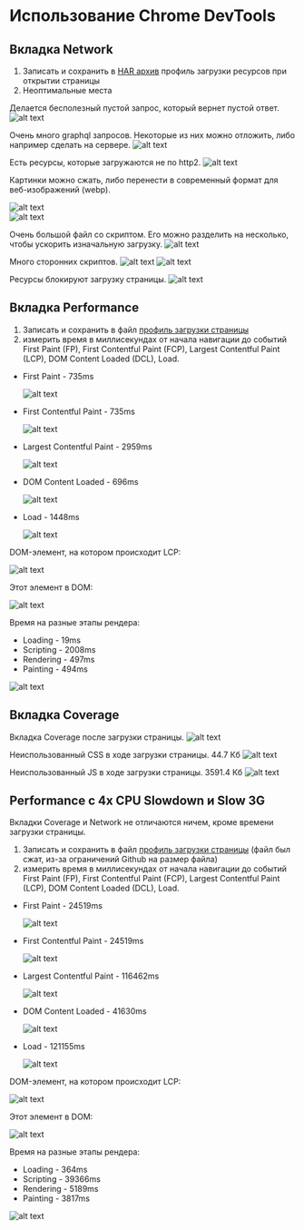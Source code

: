 # Использование Chrome DevTools

## Вкладка Network

1. Записать и сохранить в [HAR архив](./www.rigla.ru.har) профиль загрузки ресурсов при открытии страницы
2. Неоптимальные места

Делается бесполезный пустой запрос, который вернет пустой ответ.
![alt text](image.png)

Очень много graphql запросов. Некоторые из них можно отложить, либо например сделать на сервере.
![alt text](image-2.png)

Есть ресурсы, которые загружаются не по http2.
![alt text](image-3.png)

Картинки можно сжать, либо перенести в современный формат для веб-изображений (webp).

![alt text](image-4.png)  
![alt text](image-7.png)

Очень большой файл со скриптом. Его можно разделить на несколько, чтобы ускорить изначальную загрузку.
![alt text](image-5.png)

Много сторонних скриптов.
![alt text](image-6.png)
![alt text](image-9.png)

Ресурсы блокируют загрузку страницы.
![alt text](image-8.png)

## Вкладка Performance

1. Записать и сохранить в файл [профиль загрузки страницы](./Trace-20240622T012309.json)
2. измерить время в миллисекундах от начала навигации до событий First Paint (FP), First Contentful Paint (FCP), Largest Contentful Paint (LCP), DOM Content Loaded (DCL), Load.

- First Paint - 735ms

  ![alt text](image-10.png)

- First Contentful Paint - 735ms

  ![alt text](image-11.png)

- Largest Contentful Paint - 2959ms

  ![alt text](image-12.png)

- DOM Content Loaded - 696ms

  ![alt text](image-13.png)

- Load - 1448ms

  ![alt text](image-14.png)

DOM-элемент, на котором происходит LCP:

![alt text](image-16.png)

Этот элемент в DOM:

![alt text](image-19.png)

Время на разные этапы рендера:

- Loading - 19ms
- Scripting - 2008ms
- Rendering - 497ms
- Painting - 494ms

![alt text](image-17.png)

## Вкладка Coverage

Вкладка Coverage после загрузки страницы.
![alt text](image-18.png)

Неиспользованный CSS в ходе загрузки страницы. 44.7 Кб
![alt text](image-20.png)

Неиспользованный JS в ходе загрузки страницы. 3591.4 Кб
![alt text](image-29.png)

## Performance с 4x CPU Slowdown и Slow 3G

Вкладки Coverage и Network не отличаются ничем, кроме времени загрузки страницы.

1. Записать и сохранить в файл [профиль загрузки страницы](./Trace-20240623T095835.zip) (файл был сжат, из-за ограничений Github на размер файла)
2. измерить время в миллисекундах от начала навигации до событий First Paint (FP), First Contentful Paint (FCP), Largest Contentful Paint (LCP), DOM Content Loaded (DCL), Load.

- First Paint - 24519ms

  ![alt text](image-22.png)

- First Contentful Paint - 24519ms

  ![alt text](image-23.png)

- Largest Contentful Paint - 116462ms

  ![alt text](image-25.png)

- DOM Content Loaded - 41630ms

  ![alt text](image-24.png)

- Load - 121155ms

  ![alt text](image-26.png)

DOM-элемент, на котором происходит LCP:

![alt text](image-27.png)

Этот элемент в DOM:

![alt text](image-19.png)

Время на разные этапы рендера:

- Loading - 364ms
- Scripting - 39366ms
- Rendering - 5189ms
- Painting - 3817ms

![alt text](image-28.png)
